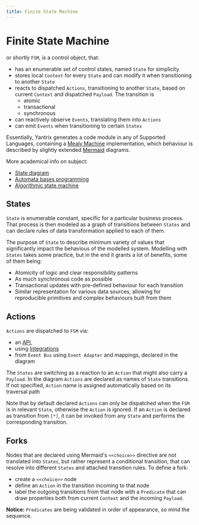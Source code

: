 ```yaml
---
title: Finite State Machine
---
```


# Finite State Machine

or shortly `FSM`, is a control object, that:

-   has an enumerable set of control states, named `State` for simplicity
-   stores local `Context` for every `State` and can modify it when transitioning to another `State`
-   reacts to dispatched `Actions`, transitioning to another `State`, based on current `Context` and dispatched `Payload`.
    The transition is
    -   atomic
    -   transactional
    -   synchronous
-   can reactively observe `Events`, translating them into `Actions`
-   can emit `Events` when transitioning to certain `States`

Essentially, Yantrix generates a code module in any of Supported Languages,
containing a [Mealy Machine](https://en.wikipedia.org/wiki/Mealy_machine) implementation, which behaviour is described
by
slightly extended [Mermaid](https://mermaid.js.org/) diagrams.

More academical info on subject:

-   [State diagram](https://en.wikipedia.org/wiki/State_diagram)
-   [Automata bases programming](https://en.wikipedia.org/wiki/Automata-based_programming)
-   [Algorithmic state machine](https://en.wikipedia.org/wiki/Algorithmic_state_machine)

## States

`State` is enumerable constant, specific for a particular business process. That process is then modeled as a graph of
transitions between `States` and can declare rules of data transformation applied to each of them.

The purpose of `State` to describe minimum variety of values that significantly impact the behavious of the modelled
system. Modelling with `States` takes some practice, but in the end it grants a lot of benefits, some of them being:

-   Atomicity of logic and clear responsibility patterns
-   As much synchronous code as possible
-   Transactional updates with pre-defined behaviour for each transition
-   Similar representation for various data sources, allowing for reproducible primitives and complex behaviours built
    from them

## Actions

`Actions` are dispatched to `FSM` via:

-   an [API](../API-Reference/),
-   using [Integrations](../integrations/)
-   from `Event Bus` using `Event Adapter` and mappings, declared in the diagram

The `States` are switching as a reaction to an `Action` that might also carry a `Payload`. In the diagram `Actions` are
declared as names of `State` transitions. If not specified, `Action` name is assigned automatically based on its
traversal path

Note that by default declared `Actions` can only be dispatched when the `FSM` is in relevant `State`, otherwise
the `Action` is ignored. If an `Action` is declared as transition from `[*]`, it can be invoked from any `State` and
performs the corresponding transition.

## Forks

Nodes that are declared using Mermaid's `<<choice>>` directive are not translated into `States`, but rather represent a
conditional transition, that can resolve into different `States` and attached transition rules. To define a fork:

-   create a `<<choice>>` node
-   define an `Action` in the transition incoming to that node
-   label the outgoing transitions from that node with a `Predicate` that can draw properties both from current `Context`
    and the incoming `Payload`.

**Notice:** `Predicates` are being validated in order of appearance, so mind the sequence.
